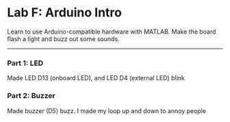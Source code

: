 # Lab F: Arduino Intro

Learn to use Arduino-compatible hardware with MATLAB. Make the board flash a light and buzz out some sounds.

---
### Part 1: LED
Made LED D13 (onboard LED), and LED D4 (external LED) blink
### Part 2: Buzzer
Made buzzer (D5) buzz. I made my loop up and down to annoy people
